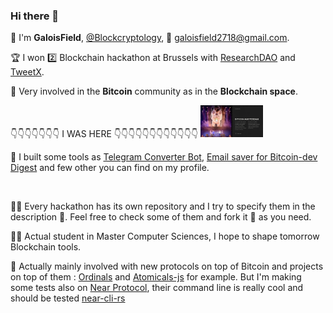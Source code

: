 ### Hi there 👋

<!--
**GaloisField2718/GaloisField2718** is a ✨ _special_ ✨ repository because its `README.md` (this file) appears on your GitHub profile.

Here are some ideas to get you started:

- 🔭 I’m currently working on ...
- 🌱 I’m currently learning ...
- 👯 I’m looking to collaborate on ...
- 🤔 I’m looking for help with ...
- 💬 Ask me about ...
- 📫 How to reach me: ...
- 😄 Pronouns: ...
- ⚡ Fun fact: ...
-->

🧮 I'm **GaloisField**, [@Blockcryptology](https://twitter.com/Blockcryptology), 📩 galoisfield2718@gmail.com.

🏆 I won 2️⃣ Blockchain hackathon at Brussels with [ResearchDAO](https://github.com/fulmini/ResearchDAO) and [TweetX](https://github.com/tweetnfts/TweetX).

🤝 Very involved in the **Bitcoin** community as in the **Blockchain space**. 

👇👇👇👇👇👇👇     I WAS HERE   👇👇👇👇👇👇👇👇👇👇👇👇
<img src="./assets/Bitcoin_amsterdam.png" alt="Bitcoin Amsterdam" width="100"/>


🧰 I built some tools as [Telegram Converter Bot](https://github.com/GaloisField2718/SatoshiPriceBot), [Email saver for Bitcoin-dev Digest](https://github.com/GaloisField2718/Bitcoin-dev-digest) and few other you can find on my profile. 

![]()

🧑‍💻 Every hackathon has its own repository and I try to specify them in the description 💬. Feel free to check some of them and fork it 🍴 as you need.

🧑‍🎓 Actual student in Master Computer Sciences, I hope to shape tomorrow Blockchain tools. 

📆 Actually mainly involved with new protocols on top of Bitcoin and projects on top of them : [Ordinals](github.com/ordinals/ord) and [Atomicals-js](github.com/atomicals/atomicals-js) for example. But I'm making some tests also on [Near Protocol](near.org), their command line is really cool and should be tested [near-cli-rs](https://github.com/near/near-cli-rs)








